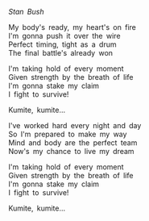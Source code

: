<!--2022-05-27 00:40:12-->
*Stan Bush*  
  
My body's ready, my heart's on fire  
I'm gonna push it over the wire  
Perfect timing, tight as a drum  
The final battle's already won  
  
I'm taking hold of every moment  
Given strength by the breath of life  
I'm gonna stake my claim  
I fight to survive!  
  
Kumite, kumite...  
  
I've worked hard every night and day  
So I'm prepared to make my way  
Mind and body are the perfect team  
Now's my chance to live my dream  
  
I'm taking hold of every moment  
Given strength by the breath of life  
I'm gonna stake my claim  
I fight to survive!  
  
Kumite, kumite...